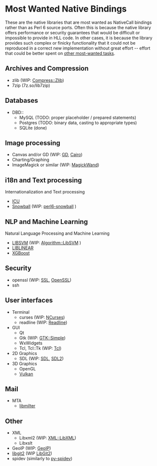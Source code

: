 # Most Wanted Native Bindings

These are the native libraries that are most wanted as NativeCall bindings
rather than as Perl 6 source ports.  Often this is because the native library
offers performance or security guarantees that would be difficult or
impossible to provide in HLL code.  In other cases, it is because the library
provides such complex or finicky functionality that it could not be reproduced
in a correct new implementation without great effort -- effort that could be
better spent on [other most-wanted tasks](README-wanted.md).


## Archives and Compression

* zlib (WIP: [Compress::Zlib](https://github.com/retupmoca/P6-Compress-Zlib/))
* 7zip (7z.so/lib7zip)


## Databases

* DBD::
  + MySQL (TODO: proper placeholder / prepared statements)
  + Postgres (TODO: binary data, casting to appropriate types)
  + SQLite (done)


## Image processing

* Canvas and/or GD (WIP: [GD](https://github.com/mrhdias/perl6-GD/), [Cairo](https://github.com/timo/cairo-p6))
* Charting/Graphing
* ImageMagick or similar (WIP: [MagickWand](https://github.com/azawawi/perl6-magickwand))

## i18n and Text processing

Internationalization and Text processing

* [ICU](http://site.icu-project.org/)
* [Snowball](http://snowball.tartarus.org/) (WIP: [perl6-snowball](https://github.com/Sufrostico/perl6-snowball) )

## NLP and Machine Learning

Natural Language Processing and Machine Learning

* [LIBSVM](https://github.com/cjlin1/libsvm) (WIP: [Algorithm::LibSVM](https://github.com/titsuki/p6-Algorithm-LibSVM) )
* [LIBLINEAR](https://github.com/cjlin1/liblinear)
* [XGBoost](https://github.com/dmlc/xgboost)

## Security

* openssl (WIP: [SSL](https://github.com/grondilu/openssl/), [OpenSSL](https://github.com/sergot/openssl/))
* ssh


## User interfaces

* Terminal
  + curses (WIP: [NCurses](https://github.com/azawawi/perl6-ncurses/))
  + readline (WIP: [Readline](https://github.com/drforr/perl6-readline))
* GUI
  + Qt
  + Gtk (WIP: [GTK::Simple](https://github.com/perl6/gtk-simple/))
  + WxWidgets
  + Tcl, Tcl::Tk (WIP: [Tcl](https://github.com/vadrer/perl6-tcl))
* 2D Graphics
  + SDL (WIP: [SDL](https://github.com/PerlGameDev/SDL6/), [SDL2](https://github.com/timo/SDL2_raw-p6))
* 3D Graphics
  + OpenGL
  + [Vulkan](https://en.wikipedia.org/wiki/Vulkan_%28API%29)

## Mail

* MTA
  + [libmilter](https://github.com/opnsense/src/tree/master/contrib/sendmail/libmilter)
  
## Other

* XML
  + Libxml2 (WIP: [XML::LibXML](https://github.com/FROGGS/p6-XML-LibXML))
  + Libxslt
* GeoIP (WIP: [GeoIP](https://github.com/bbkr/GeoIPerl6))
* [libgit2](https://libgit2.github.com/) (WIP [LibGit2](https://github.com/CurtTilmes/perl6-libgit2))
* spidev (similarly to [py-spidev](https://github.com/doceme/py-spidev))
